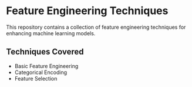 # Feature Engineering Techniques

This repository contains a collection of feature engineering techniques for enhancing machine learning models.

## Techniques Covered
- Basic Feature Engineering
- Categorical Encoding
- Feature Selection
